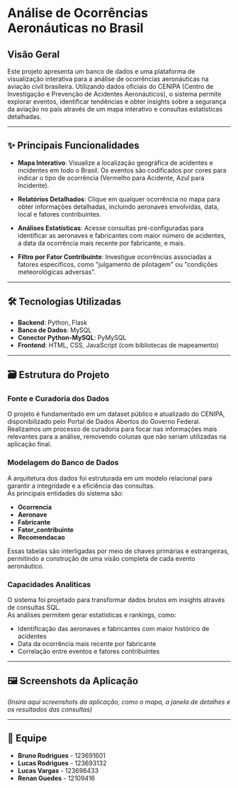 # Análise de Ocorrências Aeronáuticas no Brasil

## Visão Geral

Este projeto apresenta um banco de dados e uma plataforma de visualização interativa para a análise de ocorrências aeronáuticas na aviação civil brasileira. Utilizando dados oficiais do CENIPA
(Centro de Investigação e Prevenção de Acidentes Aeronáuticos), o sistema permite explorar eventos, identificar tendências e obter insights sobre a segurança da aviação no país através de um mapa interativo e consultas estatísticas detalhadas.

---

## ✨ Principais Funcionalidades

- **Mapa Interativo**: Visualize a localização geográfica de acidentes e incidentes em todo o Brasil. Os eventos são codificados por cores para indicar o tipo de ocorrência (Vermelho para Acidente, Azul para Incidente).  

- **Relatórios Detalhados**: Clique em qualquer ocorrência no mapa para obter informações detalhadas, incluindo aeronaves envolvidas, data, local e fatores contribuintes.  

- **Análises Estatísticas**: Acesse consultas pré-configuradas para identificar as aeronaves e fabricantes com maior número de acidentes, a data da ocorrência mais recente por fabricante, e mais.  

- **Filtro por Fator Contribuinte**: Investigue ocorrências associadas a fatores específicos, como "julgamento de pilotagem" ou "condições meteorológicas adversas".

---

## 🛠️ Tecnologias Utilizadas

- **Backend**: Python, Flask  
- **Banco de Dados**: MySQL  
- **Conector Python-MySQL**: PyMySQL  
- **Frontend**: HTML, CSS, JavaScript (com bibliotecas de mapeamento)

---

## 🗃️ Estrutura do Projeto

### Fonte e Curadoria dos Dados

O projeto é fundamentado em um dataset público e atualizado do CENIPA, disponibilizado pelo Portal de Dados Abertos do Governo Federal.  
Realizamos um processo de curadoria para focar nas informações mais relevantes para a análise, removendo colunas que não seriam utilizadas na aplicação final.

### Modelagem do Banco de Dados

A arquitetura dos dados foi estruturada em um modelo relacional para garantir a integridade e a eficiência das consultas.  
As principais entidades do sistema são:  

- **Ocorrencia**  
- **Aeronave**  
- **Fabricante**  
- **Fator_contribuinte**  
- **Recomendacao**

Essas tabelas são interligadas por meio de chaves primárias e estrangeiras, permitindo a construção de uma visão completa de cada evento aeronáutico.

### Capacidades Analíticas

O sistema foi projetado para transformar dados brutos em insights através de consultas SQL.  
As análises permitem gerar estatísticas e rankings, como:

- Identificação das aeronaves e fabricantes com maior histórico de acidentes  
- Data da ocorrência mais recente por fabricante  
- Correlação entre eventos e fatores contribuintes  

---

## 🖼️ Screenshots da Aplicação

*(Insira aqui screenshots da aplicação, como o mapa, a janela de detalhes e os resultados das consultas)*

---

## 👥 Equipe

- **Bruno Rodrigues** - 123691601  
- **Lucas Rodrigues** - 123693132  
- **Lucas Vargas** - 123698433  
- **Renan Guedes** - 12109416
